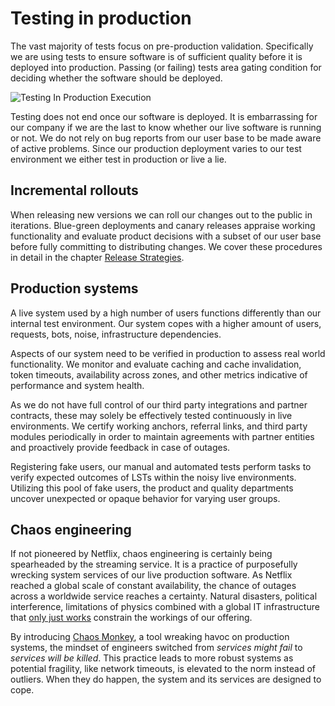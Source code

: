 # Testing in production

The vast majority of tests focus on pre-production validation. Specifically we are using tests to ensure software is of sufficient quality before it is deployed into production. Passing (or failing) tests area gating condition for deciding whether the software should be deployed.

![Testing In Production Execution](../../../assets/images/book/anatomy-of-a-code-change/testing/testing-in-prod-execution.webp)

Testing does not end once our software is deployed. It is embarrassing for our company if we are the last to know whether our live software is running or not. We do not rely on bug reports from our user base to be made aware of active problems. Since our production deployment varies to our test environment we either test in production or live a lie.

## Incremental rollouts

When releasing new versions we can roll our changes out to the public in iterations. Blue-green deployments and canary releases appraise working functionality and evaluate product decisions with a subset of our user base before fully committing to distributing changes. We cover these procedures in detail in the chapter [Release Strategies]().

## Production systems

A live system used by a high number of users functions differently than our internal test environment. Our system copes with a higher amount of users, requests, bots, noise, infrastructure dependencies.

Aspects of our system need to be verified in production to assess real world functionality. We monitor and evaluate caching and cache invalidation, token timeouts, availability across zones, and other metrics indicative of performance and system health.

As we do not have full control of our third party integrations and partner contracts, these may solely be effectively tested continuously in live environments. We certify working anchors, referral links, and third party modules periodically in order to maintain agreements with partner entities and proactively provide feedback in case of outages.

Registering fake users, our manual and automated tests perform tasks to verify expected outcomes of LSTs within the noisy live environments. Utilizing this pool of fake users, the product and quality departments uncover unexpected or opaque behavior for varying user groups.

## Chaos engineering

<!-- vale write-good.Weasel = NO -->
<!-- only just works -->
If not pioneered by Netflix, chaos engineering is certainly being spearheaded by the streaming service. It is a practice of purposefully wrecking system services of our live production software. As Netflix reached a global scale of constant availability, the chance of outages across a worldwide service reaches a certainty. Natural disasters, political interference, limitations of physics combined with a global IT infrastructure that [only just works](http://www0.cs.ucl.ac.uk/staff/m.handley/papers/only-just-works.pdf) constrain the workings of our offering.
<!-- vale write-good.Weasel = YES -->

By introducing [Chaos Monkey](https://netflix.github.io/chaosmonkey/), a tool wreaking havoc on production systems, the mindset of engineers switched from *services might fail* to *services will be killed*. This practice leads to more robust systems as potential fragility, like network timeouts, is elevated to the norm instead of outliers. When they do happen, the system and its services are designed to cope.

